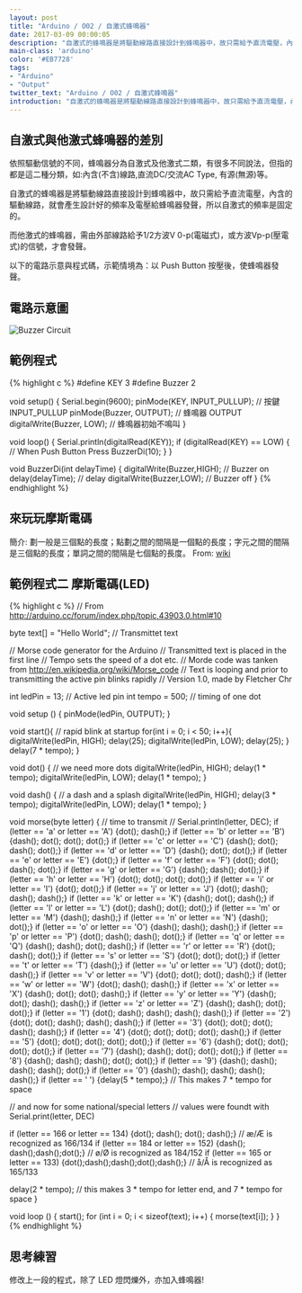 ```yaml
---
layout: post
title: "Arduino / O02 / 自激式蜂鳴器"
date: 2017-03-09 00:00:05
description: "自激式的蜂鳴器是將驅動線路直接設計到蜂鳴器中，故只需給予直流電壓，內含的驅動線路，就會產生設計好的頻率及電壓給蜂鳴器發聲，所以自激式的頻率是固定的。"
main-class: 'arduino'
color: '#EB7728'
tags:
- "Arduino"
- "Output"
twitter_text: "Arduino / O02 / 自激式蜂鳴器"
introduction: "自激式的蜂鳴器是將驅動線路直接設計到蜂鳴器中，故只需給予直流電壓，內含的驅動線路，就會產生設計好的頻率及電壓給蜂鳴器發聲，所以自激式的頻率是固定的。"
---
```


## 自激式與他激式蜂鳴器的差別

依照驅動信號的不同，蜂鳴器分為自激式及他激式二類，有很多不同說法，但指的都是這二種分類，如:內含(不含)線路,直流DC/交流AC Type, 有源(無源)等。

自激式的蜂鳴器是將驅動線路直接設計到蜂鳴器中，故只需給予直流電壓，內含的驅動線路，就會產生設計好的頻率及電壓給蜂鳴器發聲，所以自激式的頻率是固定的。

而他激式的蜂鳴器，需由外部線路給予1/2方波V 0-p(電磁式)，或方波Vp-p(壓電式)的信號，才會發聲。

以下的電路示意與程式碼，示範情境為：以 Push Button 按壓後，使蜂鳴器發聲。

## 電路示意圖

![Buzzer Circuit](/freakhq/assets/img/posts/O02-1.png)

## 範例程式

{% highlight c %}
#define KEY 3
#define Buzzer 2

void setup()
{
  Serial.begin(9600);
  pinMode(KEY, INPUT_PULLUP);  // 按鍵 INPUT_PULLUP
  pinMode(Buzzer, OUTPUT);     // 蜂鳴器 OUTPUT
  digitalWrite(Buzzer, LOW);   // 蜂鳴器初始不鳴叫
}


void loop()
{
  Serial.println(digitalRead(KEY));
  if (digitalRead(KEY) == LOW) { // When Push Button Press
     BuzzerDi(10); 
  }
}

void BuzzerDi(int delayTime)
{
  digitalWrite(Buzzer,HIGH);      // Buzzer on
  delay(delayTime);               // delay
  digitalWrite(Buzzer,LOW);       // Buzzer off
}
{% endhighlight %}

## 來玩玩摩斯電碼

簡介: 劃一般是三個點的長度；點劃之間的間隔是一個點的長度；字元之間的間隔是三個點的長度；單詞之間的間隔是七個點的長度。
From: [wiki](https://zh.wikipedia.org/wiki/%E6%91%A9%E5%B0%94%E6%96%AF%E7%94%B5%E7%A0%81)

## 範例程式二 摩斯電碼(LED)

{% highlight c %}
// From http://arduino.cc/forum/index.php/topic,43903.0.html#10

byte text[] = "Hello World";         // Transmittet text

// Morse code generator for the Arduino
// Transmitted text is placed in the first line
// Tempo sets the speed of a dot etc.
// Morde code was tanken from http://en.wikipedia.org/wiki/Morse_code
// Text is looping and prior to transmitting the active pin blinks rapidly
// Version 1.0, made by Fletcher Chr

int ledPin = 13;                       // Active led pin
int tempo = 500;                       // timing of one dot


void setup () {
 pinMode(ledPin, OUTPUT);
}

void start(){                         // rapid blink at startup
 for(int i = 0; i < 50; i++){
   digitalWrite(ledPin, HIGH);
   delay(25);
   digitalWrite(ledPin, LOW);
   delay(25);
 }
 delay(7 * tempo);
}

void dot() {                          // we need more dots
 digitalWrite(ledPin, HIGH);
 delay(1 * tempo);
 digitalWrite(ledPin, LOW);
 delay(1 * tempo);
}

void dash() {                        // a dash and a splash
 digitalWrite(ledPin, HIGH);
 delay(3 * tempo);
 digitalWrite(ledPin, LOW);
 delay(1 * tempo);
}

void morse(byte letter) {           // time to transmit
//  Serial.println(letter, DEC);
 if (letter == 'a' or letter == 'A') {dot(); dash();}
 if (letter == 'b' or letter == 'B') {dash(); dot(); dot(); dot();}
 if (letter == 'c' or letter == 'C') {dash(); dot(); dash(); dot();}
 if (letter == 'd' or letter == 'D') {dash(); dot(); dot();}
 if (letter == 'e' or letter == 'E') {dot();}
 if (letter == 'f' or letter == 'F') {dot(); dot(); dash(); dot();}
 if (letter == 'g' or letter == 'G') {dash(); dash(); dot();}
 if (letter == 'h' or letter == 'H') {dot(); dot(); dot(); dot();}
 if (letter == 'i' or letter == 'I') {dot(); dot();}
 if (letter == 'j' or letter == 'J') {dot(); dash(); dash(); dash();}
 if (letter == 'k' or letter == 'K') {dash(); dot(); dash();}
 if (letter == 'l' or letter == 'L') {dot(); dash(); dot(); dot();}
 if (letter == 'm' or letter == 'M') {dash(); dash();}
 if (letter == 'n' or letter == 'N') {dash(); dot();}
 if (letter == 'o' or letter == 'O') {dash(); dash(); dash();}
 if (letter == 'p' or letter == 'P') {dot(); dash(); dash(); dot();}
 if (letter == 'q' or letter == 'Q') {dash(); dash(); dot(); dash();}
 if (letter == 'r' or letter == 'R') {dot(); dash(); dot();}
 if (letter == 's' or letter == 'S') {dot(); dot(); dot();}
 if (letter == 't' or letter == 'T') {dash();}
 if (letter == 'u' or letter == 'U') {dot(); dot(); dash();}
 if (letter == 'v' or letter == 'V') {dot(); dot(); dot(); dash();}
 if (letter == 'w' or letter == 'W') {dot(); dash(); dash();}
 if (letter == 'x' or letter == 'X') {dash(); dot(); dot(); dash();}
 if (letter == 'y' or letter == 'Y') {dash(); dot(); dash(); dash();}
 if (letter == 'z' or letter == 'Z') {dash(); dash(); dot(); dot();}
 if (letter == '1') {dot(); dash(); dash(); dash(); dash();}
 if (letter == '2') {dot(); dot(); dash(); dash(); dash();}
 if (letter == '3') {dot(); dot(); dot(); dash(); dash();}
 if (letter == '4') {dot(); dot(); dot(); dot(); dash();}
 if (letter == '5') {dot(); dot(); dot(); dot(); dot();}
 if (letter == '6') {dash(); dot(); dot(); dot(); dot();}
 if (letter == '7') {dash(); dash(); dot(); dot(); dot();}
 if (letter == '8') {dash(); dash(); dash(); dot(); dot();}
 if (letter == '9') {dash(); dash(); dash(); dash(); dot();}
 if (letter == '0') {dash(); dash(); dash(); dash(); dash();}
 if (letter == ' ') {delay(5 * tempo);}                        // This makes 7 * tempo for space

 // and now for some national/special letters
 // values were foundt with Serial.print(letter, DEC)

 if (letter == 166 or letter == 134) {dot(); dash(); dot(); dash();}     // æ/Æ is recognized as 166/134
 if (letter == 184 or letter == 152) {dash(); dash();dash();dot();}      // ø/Ø is recognized as 184/152
 if (letter == 165 or letter == 133) {dot();dash();dash();dot();dash();} // å/Å is recognized as 165/133

 delay(2 * tempo);      // this makes 3 * tempo for letter end, and 7 * tempo for space
}


void loop () {
 start();
 for (int i = 0; i < sizeof(text); i++) {
   morse(text[i]);
 }
}
{% endhighlight %}


## 思考練習

修改上一段的程式，除了 LED 燈閃爍外，亦加入蜂鳴器!


